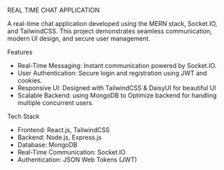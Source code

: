 REAL TIME CHAT APPLICATION

A real-time chat application developed using the MERN stack, Socket.IO, and TailwindCSS. This project demonstrates seamless communication, modern UI design, and secure user management.

Features

- Real-Time Messaging: Instant communication powered by Socket.IO.
- User Authentication: Secure login and registration using JWT and cookies.
- Responsive UI: Designed with TailwindCSS & DaisyUI for beautiful UI
- Scalable Backend: using MongoDB to Optimize backend for handling multiple concurrent users.


Tech Stack

- Frontend: React.js, TailwindCSS
- Backend: Node.js, Express.js
- Database: MongoDB
- Real-Time Communication: Socket.IO
- Authentication: JSON Web Tokens (JWT)
